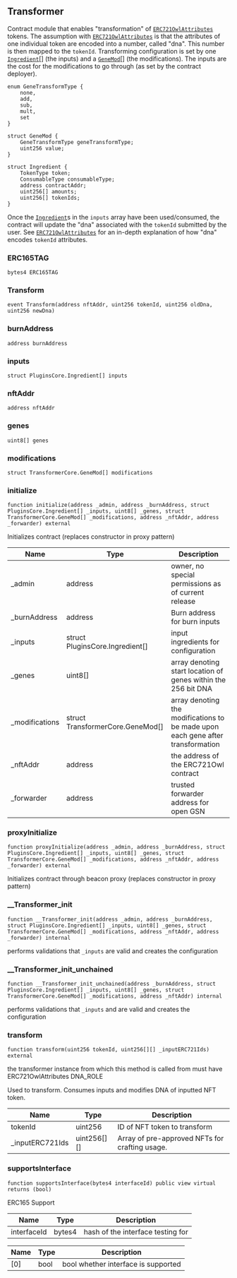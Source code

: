 ## Transformer

Contract module that enables "transformation" of [`ERC721OwlAttributes`](./ERC721OwlAttributes)
tokens. The assumption with [`ERC721OwlAttributes`](./ERC721OwlAttributes) is that the attributes of
one individual token are encoded into a number, called "dna". This number is
then mapped to the `tokenId`. Transforming configuration is set by one
[`Ingredient`](./Ingredient)[] (the inputs) and a [`GeneMod`](./GeneMod)[] (the modifications). The inputs
are the cost for the modifications to go through (as set by the contract
deployer).

```
enum GeneTransformType {
    none,
    add,
    sub,
    mult,
    set
}

struct GeneMod {
    GeneTransformType geneTransformType;
    uint256 value;
}

struct Ingredient {
    TokenType token;
    ConsumableType consumableType;
    address contractAddr;
    uint256[] amounts;
    uint256[] tokenIds;
}
```

Once the [`Ingredient`](./Ingredient)s in the `inputs` array have been used/consumed, the
contract will update the "dna" associated with the `tokenId` submitted by the
user. See [`ERC721OwlAttributes`](./ERC721OwlAttributes) for an in-depth explanation of how "dna"
encodes `tokenId` attributes.

### ERC165TAG

```solidity
bytes4 ERC165TAG
```

### Transform

```solidity
event Transform(address nftAddr, uint256 tokenId, uint256 oldDna, uint256 newDna)
```

### burnAddress

```solidity
address burnAddress
```

### inputs

```solidity
struct PluginsCore.Ingredient[] inputs
```

### nftAddr

```solidity
address nftAddr
```

### genes

```solidity
uint8[] genes
```

### modifications

```solidity
struct TransformerCore.GeneMod[] modifications
```

### initialize

```solidity
function initialize(address _admin, address _burnAddress, struct PluginsCore.Ingredient[] _inputs, uint8[] _genes, struct TransformerCore.GeneMod[] _modifications, address _nftAddr, address _forwarder) external
```

Initializes contract (replaces constructor in proxy pattern)

| Name | Type | Description |
| ---- | ---- | ----------- |
| _admin | address | owner, no special permissions as of current release |
| _burnAddress | address | Burn address for burn inputs |
| _inputs | struct PluginsCore.Ingredient[] | input ingredients for configuration |
| _genes | uint8[] | array denoting start location of genes within the 256 bit DNA |
| _modifications | struct TransformerCore.GeneMod[] | array denoting the modifications to be made upon each gene after transformation |
| _nftAddr | address | the address of the ERC721Owl contract |
| _forwarder | address | trusted forwarder address for open GSN |

### proxyInitialize

```solidity
function proxyInitialize(address _admin, address _burnAddress, struct PluginsCore.Ingredient[] _inputs, uint8[] _genes, struct TransformerCore.GeneMod[] _modifications, address _nftAddr, address _forwarder) external
```

Initializes contract through beacon proxy (replaces constructor in
proxy pattern)

### __Transformer_init

```solidity
function __Transformer_init(address _admin, address _burnAddress, struct PluginsCore.Ingredient[] _inputs, uint8[] _genes, struct TransformerCore.GeneMod[] _modifications, address _nftAddr, address _forwarder) internal
```

performs validations that `_inputs` are valid and
creates the configuration

### __Transformer_init_unchained

```solidity
function __Transformer_init_unchained(address _burnAddress, struct PluginsCore.Ingredient[] _inputs, uint8[] _genes, struct TransformerCore.GeneMod[] _modifications, address _nftAddr) internal
```

performs validations that `_inputs` and are valid and
creates the configuration

### transform

```solidity
function transform(uint256 tokenId, uint256[][] _inputERC721Ids) external
```

the transformer instance from which this method is called from
must have ERC721OwlAttributes DNA_ROLE

Used to transform. Consumes inputs and modifies DNA of inputted NFT
token.

| Name | Type | Description |
| ---- | ---- | ----------- |
| tokenId | uint256 | ID of NFT token to transform |
| _inputERC721Ids | uint256[][] | Array of pre-approved NFTs for crafting usage. |

### supportsInterface

```solidity
function supportsInterface(bytes4 interfaceId) public view virtual returns (bool)
```

ERC165 Support

| Name | Type | Description |
| ---- | ---- | ----------- |
| interfaceId | bytes4 | hash of the interface testing for |

| Name | Type | Description |
| ---- | ---- | ----------- |
| [0] | bool | bool whether interface is supported |

